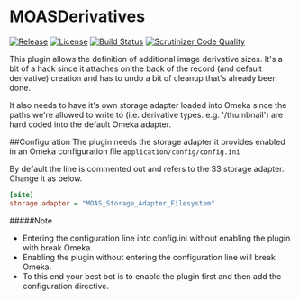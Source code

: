 MOASDerivatives
===============
[![Release](https://img.shields.io/badge/stable-v0.1.0-blue.svg)](https://github.com/UniversityOfNottingham/MOASDerivatives/releases/latest)
[![License](https://img.shields.io/badge/licence-MIT-blue.svg)](https://opensource.org/licenses/MIT)
[![Build Status](https://scrutinizer-ci.com/g/UniversityOfNottingham/MOASDerivatives/badges/build.png?b=master)](https://scrutinizer-ci.com/g/UniversityOfNottingham/MOASDerivatives/build-status/master)
[![Scrutinizer Code Quality](https://scrutinizer-ci.com/g/UniversityOfNottingham/MOASDerivatives/badges/quality-score.png?b=master)](https://scrutinizer-ci.com/g/UniversityOfNottingham/MOASDerivatives/?branch=master)

This plugin allows the definition of additional image derivative sizes. It's a bit of a hack since it attaches on the back of the record (and default derivative) creation and has to undo a bit of cleanup that's already been done.

It also needs to have it's own storage adapter loaded into Omeka since the paths we're allowed to write to (i.e. derivative types. e.g. '/thumbnail') are hard coded into the default Omeka adapter.

##Configuration
The plugin needs the storage adapter it provides enabled in an Omeka configuration file `application/config/config.ini`

By default the line is commented out and refers to the S3 storage adapter. Change it as below.

```ini
[site]
storage.adapter = "MOAS_Storage_Adapter_Filesystem"
```


#####Note
* Entering the configuration line into config.ini without enabling the plugin with break Omeka.
* Enabling the plugin without entering the configuration line will break Omeka.
* To this end your best bet is to enable the plugin first and then add the configuration directive.
